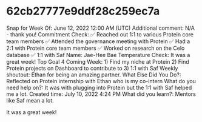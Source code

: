 # 62cb27777e9ddf28c259ec7a

Snap for Week Of: June 12, 2022 12:00 AM (UTC)
Additional comment: N/A - thank you!
Commitment Check: ✅ Reached out 1:1 to various Protein core team members
✅ Attended the governance meeting with Protein
✅ Had a 2:1 with Protein core team members
✅ Worked on research on the Celo database
✅ 1:1 with Saf
Name: Jae-Hee Bae
Temperature Check: It was a great week!
Top Goal 4 Coming Week: 1) Find my niche at Protein
2) Find Protein projects on Dashboard to contribute to
3) 1:1 with Saf
Weekly shoutout: Ethan for being an amazing partner.
What Else Did You Do?: Reflected on Protein internship with Ethan who is my co-intern
What do you need help on?: It was with plugging into Protein but the 1:1 with Saf helped me a lot.
Created time: July 10, 2022 4:24 PM
What did you learn?: Mentors like Saf mean a lot.

It was a great week!